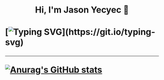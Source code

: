 
  <h1 align="center"> Hi, I'm Jason Yecyec 👋<h1/>

[![Typing SVG](https://readme-typing-svg.herokuapp.com?color=1A8FF7&center=true&lines=Aspiring+to+be+a+Full-stack+developer;Nice+to+meet+you+...)](https://git.io/typing-svg)
  
  
 ---
[![Anurag's GitHub stats](https://github-readme-stats.vercel.app/api?username=Jasonyecyec&show_icons=true)](https://github.com/Jasonyecyec/github-readme-stats)
          
